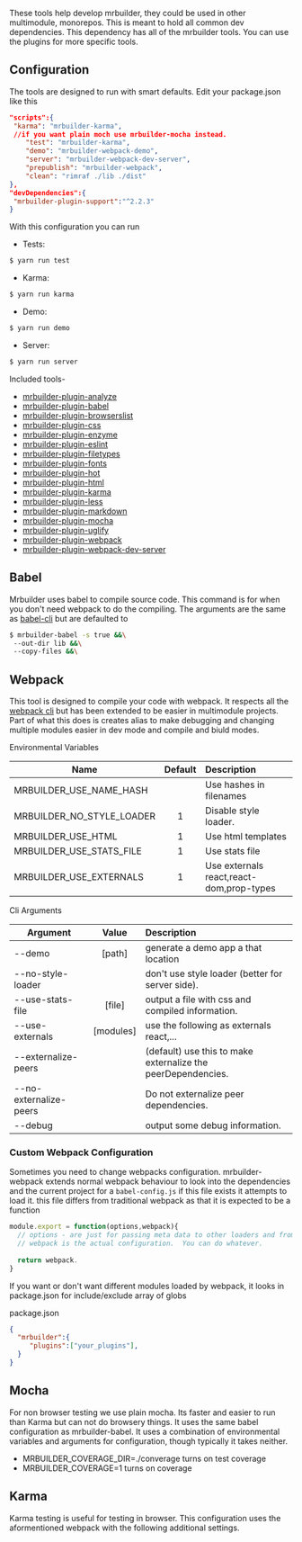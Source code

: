 These tools help develop mrbuilder, they could be used in other multimodule,
monorepos.   This is meant to hold all common dev dependencies.   This dependency
has all of the mrbuilder tools. You can use the plugins for more specific
tools.

## Configuration
The tools are designed to run with smart defaults.  Edit your 
package.json like this

```json
"scripts":{
 "karma": "mrbuilder-karma",
 //if you want plain moch use mrbuilder-mocha instead.
    "test": "mrbuilder-karma",
    "demo": "mrbuilder-webpack-demo",
    "server": "mrbuilder-webpack-dev-server",
    "prepublish": "mrbuilder-webpack",
    "clean": "rimraf ./lib ./dist"
},
"devDependencies":{
 "mrbuilder-plugin-support":"^2.2.3"
}
```

With this configuration you can run

* Tests:
```sh
$ yarn run test
```
* Karma:
```sh
$ yarn run karma

```
* Demo: 
```sh
$ yarn run demo
```
* Server: 
```sh
$ yarn run server
```


Included tools-
  * [mrbuilder-plugin-analyze](./plugins/mrbuilder-plugin-analyze)
  * [mrbuilder-plugin-babel](./plugins/mrbuilder-plugin-babel)
  * [mrbuilder-plugin-browserslist](./plugins/mrbuilder-plugin-browserslist)
  * [mrbuilder-plugin-css](./plugins/mrbuilder-plugin-css)
  * [mrbuilder-plugin-enzyme](./plugins/mrbuilder-plugin-enzyme)
  * [mrbuilder-plugin-eslint](./plugins/mrbuilder-plugin-eslint)
  * [mrbuilder-plugin-filetypes](./plugins/mrbuilder-plugin-filetypes)
  * [mrbuilder-plugin-fonts](./plugins/mrbuilder-plugin-fonts)
  * [mrbuilder-plugin-hot](./plugins/mrbuilder-plugin-hot)
  * [mrbuilder-plugin-html](./plugins/mrbuilder-plugin-html)
  * [mrbuilder-plugin-karma](./plugins/mrbuilder-plugin-karma)
  * [mrbuilder-plugin-less](./plugins/mrbuilder-plugin-less)
  * [mrbuilder-plugin-markdown](./plugins/mrbuilder-plugin-markdown)
  * [mrbuilder-plugin-mocha](./plugins/mrbuilder-plugin-mocha)
  * [mrbuilder-plugin-uglify](./plugins/mrbuilder-plugin-uglify)
  * [mrbuilder-plugin-webpack](./plugins/mrbuilder-plugin-webpack)
  * [mrbuilder-plugin-webpack-dev-server](./plugins/mrbuilder-plugin-webpack-dev-server)



## Babel
Mrbuilder uses babel to compile source code.  This command is for when you don't need webpack to do the compiling. The arguments are the same as [babel-cli](https://babeljs.io/docs/usage/cli/) but are defaulted to

```sh
$ mrbuilder-babel -s true &&\
 --out-dir lib &&\
 --copy-files &&\
```


## Webpack
This tool is designed to compile your code with webpack. It respects all the [webpack cli](https://webpack.js.org/api/cli/) but has been extended to be easier in multimodule projects.  Part of what
this does is creates alias to make debugging and changing multiple modules easier in dev mode and compile and biuld modes.


Environmental Variables

| Name                        |  Default   | Description
| --------------------------- |:----------:|:-----------
| MRBUILDER\_USE\_NAME\_HASH  |            | Use hashes in filenames
| MRBUILDER\_NO\_STYLE\_LOADER| 1          | Disable style loader.
| MRBUILDER\_USE\_HTML        | 1          | Use html templates
| MRBUILDER\_USE\_STATS\_FILE | 1          | Use stats file
| MRBUILDER\_USE\_EXTERNALS   | 1          | Use externals react,react-dom,prop-types


Cli Arguments

| Argument               | Value     |Description
| -----------------------|:---------:|:----
| --demo                 | [path]    | generate a demo app a that location 
| --no-style-loader      |           | don't use style loader (better for server side).
| --use-stats-file       | [file]    | output a file with css and compiled information.
| --use-externals        | [modules] | use the following as externals react,...
| --externalize-peers    |           | (default) use this to make externalize the peerDependencies.
| --no-externalize-peers |           | Do not externalize peer dependencies.
| --debug                |           | output some debug information.


### Custom Webpack Configuration
Sometimes you need to change webpacks configuration.   mrbuilder-webpack extends normal webpack behaviour to look into the dependencies and the current project for a `babel-config.js`
if this file exists it attempts to load it.   this file differs from traditional webpack as that
it is expected to be a function 


```js static
module.export = function(options,webpack){
  // options - are just for passing meta data to other loaders and from other loaders.
  // webpack is the actual configuration.  You can do whatever.
  
  return webpack.
}

```
If you want or don't want different modules loaded by webpack, it looks in package.json
for include/exclude array of globs

package.json

```json 
{
  "mrbuilder":{
     "plugins":["your_plugins"],
  }
}
```



## Mocha
For non browser testing we use plain mocha. Its faster and easier to run than Karma but can not do browsery things. It uses the same babel configuration as mrbuilder-babel. It uses a combination of environmental variables and arguments for configuration, though typically it takes neither.

* MRBUILDER_COVERAGE_DIR=./converage turns on test coverage
* MRBUILDER_COVERAGE=1 turns on coverage

## Karma
Karma testing is useful for testing in browser.  This configuration
uses the aformentioned webpack with the following additional settings.




